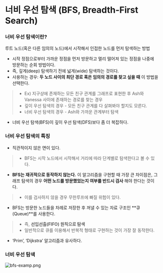 # 너비 우선 탐색 (BFS, Breadth-First Search)

### 너비 우선 탐색이란?
루트 노드(혹은 다른 임의의 노드)에서 시작해서 인접한 노드를 먼저 탐색하는 방법

* 시작 정점으로부터 가까운 정점을 먼저 방문하고 멀리 떨어져 있는 정점을 나중에 방문하는 순회 방법이다.
* 즉, 깊게(deep) 탐색하기 전에 넓게(wide) 탐색하는 것이다.
* 사용하는 경우: **두 노드 사이의 최단 경로 혹은 임의의 경로를 찾고 싶을 때** 이 방법을 선택한다.
> * Ex) 지구상에 존재하는 모든 친구 관계를 그래프로 표현한 후 Ash와 Vanessa 사이에 존재하는 경로를 찾는 경우
> * 깊이 우선 탐색의 경우 - 모든 친구 관계를 다 살펴봐야 할지도 모른다.
> * 너비 우선 탐색의 경우 - Ash와 가까운 관계부터 탐색
* 너비 우선 탐색(BFS)이 깊이 우선 탐색(DFS)보다 좀 더 복잡하다.


### 너비 우선 탐색의 특징
* 직관적이지 않은 면이 있다.
> * BFS는 시작 노드에서 시작해서 거리에 따라 단계별로 탐색한다고 볼 수 있다.
* **BFS는 재귀적으로 동작하지 않는다.** 이 알고리즘을 구현할 때 가장 큰 차이점은, 그래프 탐색의 경우 **어떤 노드를 방문했었는지 여부를 반드시 검사** 해야 한다는 것이다.
> * 이를 검사하지 않을 경우 무한루프에 빠질 위험이 있다.
* BFS는 방문한 노드들을 차례로 저장한 후 꺼낼 수 있는 자료 구조인 **큐(Queue)**를 사용한다.
> * 즉, **선입선출(FIFO) 원칙으로 탐색**
> * 일반적으로 큐를 이용해서 반복적 형태로 구현하는 것이 가장 잘 동작한다.
* ‘Prim’, ‘Dijkstra’ 알고리즘과 유사하다.

### 너비 우선 탐색 
![bfs-examp.png](https://gmlwjd9405.github.io/images/algorithm-dfs-vs-bfs/bfs-example.png)
